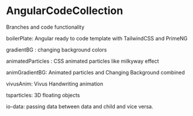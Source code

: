 # AngularCodeCollection

Branches and code functionality 

boilerPlate: Angular ready to code template with TailwindCSS and PrimeNG

gradientBG : changing background colors 

animatedParticles : CSS animated particles like milkyway effect

animGradientBG: Animated particles and Changing Background combined

vivusAnim: Vivus Handwriting animation

tsparticles: 3D floating objects

io-data: passing data between data and child and vice versa.
